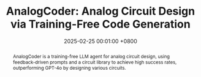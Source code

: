 ---
title:          "AnalogCoder: Analog Circuit Design via Training-Free Code Generation"
date:           2025-02-25 00:01:00 +0800
selected:       true
pub:            "AAAI Conference on Artificial Intelligence (AAAI)"
pub_date:       "2025"
pub_last:       ' <span class="badge badge-pill badge-publication badge-success">Oral</span>'
abstract: >-
 AnalogCoder is a training-free LLM agent for analog circuit design, using feedback-driven prompts and a circuit library to achieve high success rates, outperforming GPT-4o by designing various circuits.
cover:          /assets/images/covers/analogcoder.jpg
authors:
- Yao Lai
- Sungyoung Lee
- Guojin Chen
- Souradip Poddar
- Mengkang Hu
- David Z. Pan
- Ping Luo
links:
  Paper: https://arxiv.org/abs/2405.14918
  Code: https://github.com/laiyao1/AnalogCoder
---